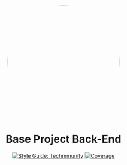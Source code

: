 <div align="center">

<img src="" style="border-radius:50%" width="300" height="300" alt="">

# Base Project Back-End

[![Style Guide: Techmmunity](https://img.shields.io/badge/style%20guide-TECHMMUNITY-01d2ce?style=for-the-badge)](https://github.com/techmmunity/eslint-config)
[![Coverage](https://img.shields.io/coveralls/github/andreiduque/base-project-backend/master?style=for-the-badge)](https://coveralls.io/github/andreiduque/base-project-backend?branch=master)

</div>
